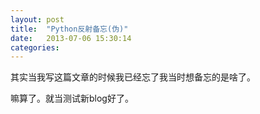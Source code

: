 ```yaml
---
layout: post
title:  "Python反射备忘(伪)"
date:   2013-07-06 15:30:14
categories: 
---
```

<p>其实当我写这篇文章的时候我已经忘了我当时想备忘的是啥了。</p>
<p>嘛算了。就当测试新blog好了。</p>
